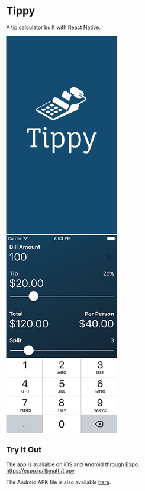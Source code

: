 # Tippy

A tip calculator built with React Native.


![Tippy Launch Screen](launch-screen.png?raw=true "Tippy Launch Screen")
![Tippy Screenshot](screenshot.png?raw=true "Tippy Screenshot")

## Try It Out

The app is available on iOS and Android through Expo: https://expo.io/@mattj/tippy

The Android APK file is also available [here](https://exp-shell-app-assets.s3-us-west-1.amazonaws.com/android%2F%40mattj%2Ftippy-9681b2ee-98cf-11e7-9d3c-0a580a780121-signed.apk).
